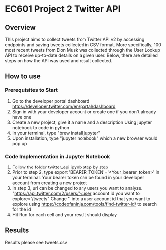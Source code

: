 # EC601 Project 2 Twitter API

## Overview
This project aims to collect tweets from Twitter API v2 by accessing endpoints and saving tweets collected in CSV format. More specifically, 100 most recent tweets from Elon Musk was collected through the User Lookup API to receive up-to-date details on a given user. Below, there are detailed steps on how the API was used and result collected.

## How to use
### Prerequisites to Start
1) Go to the developer portal dashboard https://developer.twitter.com/en/portal/dashboard 
2) Sign in with your developer account or create one if you don't already have one
3) Create a new project, give it a name and a description
Using jupyter notebook to code in python
4) In your terminal, type "brew install jupyter"
5) Upon installation, type "jupyter notebook" which a new browser would pop up 

### Code Implementation in Jupyter Notebook
1) Follow the folder twitter_api.ipynb step by step 
2) Prior to step 2, type export 'BEARER_TOKEN'='<Your_bearer_token>' in your terminal. Your bearer token can be found in your developer account from creating a new project
3) In step 3, url can be changed to any users you want to analyze. 
"https://api.twitter.com/2/users/'<user account id you want to explore>'/tweets"
Change '<user account id you want to explore>' into a user account id that you want to explore using https://codeofaninja.com/tools/find-twitter-id/ to search for the id
4) Hit Run for each cell and your result should display

## Results
Results please see tweets.csv
